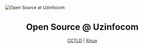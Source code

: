 ![Open Source at Uzinfocom](https://github.com/uzinfocom-org/.github/blob/main/images/banners.png) 

<p align="center"><h1 align="center">Open Source @ Uzinfocom</h1></p>

<p align="center"><a href="https://t.me/cctlduz">CCTLD</a> | <a href="https://t.me/xinuxuz">Xinux</a></p>
